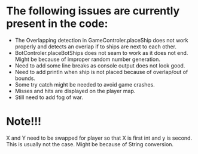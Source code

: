 # The following issues are currently present in the code: #
- The Overlapping detection in GameControler.placeShip does not work properly and detects an overlap if to ships are next to each other.
- BotControler.placeBotShips does not seam to work as it does not end. Might be because of improper random number generation.
- Need to add some line breaks as console output does not look good.
- Need to add println when ship is not placed because of overlap/out of bounds.
- Some try catch might be needed to avoid game crashes.
- Misses and hits are displayed on the player map.
- Still need to add fog of war.

# Note!!! #
X and Y need to be swapped for player so that X is first int and y is second. This is usually not the case. Might be because of String conversion.